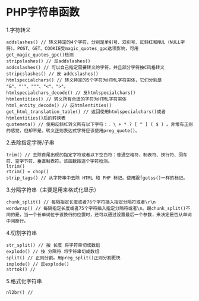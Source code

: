 
# PHP字符串函数

1.字符转义

	addslashes() // 转义特定的4个字符，分别是单引号、双引号、反斜杠和NUL（NULL字符）。POST、GET、COOKIE受magic_quotes_gpc选项影响，可用get_magic_quotes_gpc()检测
	stripslashes() // 反addslashes()
	addcslashes() // 可以自己指定需要转义的字符，并且部分字符按C风格转义
	stripcslashes() // 反 addcslashes()
	htmlspecialchars() // 转义特定的5个字符为HTML字符实体，它们分别是 "&"、"'"、"""、"<"、">"。
	htmlspecialchars_decode() // 反htmlspecialchars()
	htmlentities() // 转义所有合适的字符为HTML字符实体
	html_entity_decode() // 反htmlentities()
	get_html_translation_table() // 返回使用htmlspecialchars()或者htmlentities()后的转换表
	quotemeta() // 使用反斜杠转义所有以下字符：. \ + * ? [ ^ ] ( $ ) 。非常有正则的感觉，但却不是。转义正则表达式字符应该使用preg_quote()。

2.去除指定字符/子串

	trim() // 去除首尾出现的指定字符或者以下空白符：普通空格符、制表符、换行符、回车符、空字节符、垂直制表符。该函数按逐个字符检测。
	ltrim()
	rtrim() = chop()
	strip_tags() // 从字符串中去除 HTML 和 PHP 标记。使用跟fgetss()一样的标记。

3.分隔字符串（主要是用来格式化显示）

	chunk_split() // 每隔指定长度或者76个字符插入指定分隔符或者\r\n
	wordwrap() // 每隔指定长度或者75个字符插入指定分隔符或者\n。跟chunk_split()不同的是，当一个长单词位于该换行的位置时，还可以通过设置最后一个参数，来决定是否从单词中间断行。

4.切割字符串

	str_split() // 按 长度 将字符串切成数组
	explode() // 按 分隔符 将字符串切成数组
	split() // 正则分割。用preg_split()正则分割更快
	implode() // 反explode()
	strtok() // 

5.格式化字符串

	nl2br() //

















